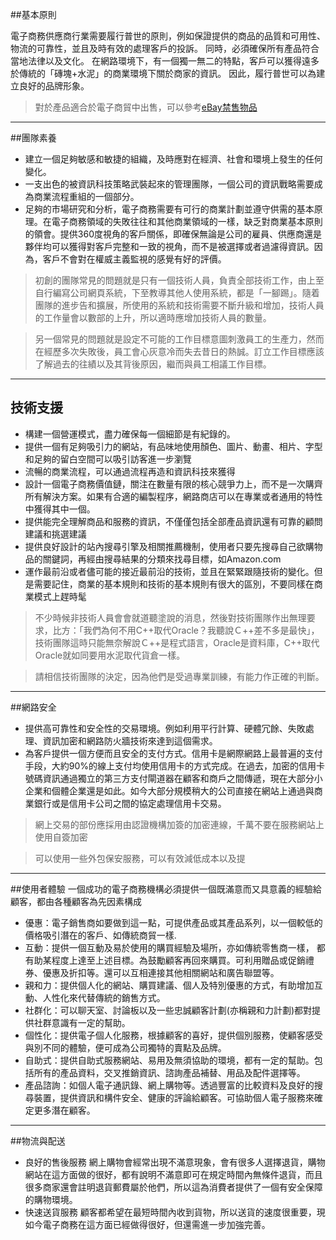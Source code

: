 ##基本原則

電子商務供應商行業需要履行普世的原則，例如保證提供的商品的品質和可用性、物流的可靠性，並且及時有效的處理客戶的投訴。
同時，必須確保所有產品符合當地法律以及文化。
在網路環境下，有一個獨一無二的特點，客戶可以獲得遠多於傳統的「磚塊+水泥」的商業環境下關於商家的資訊。
因此，履行普世可以為建立良好的品牌形象。

> 對於產品適合於電子商貿中出售，可以參考[eBay禁售物品](http://pages.ebay.com/help/policies/items-ov.html#prohibited)

-------------------

##團隊素養

- 建立一個足夠敏感和敏捷的組織，及時應對在經濟、社會和環境上發生的任何變化。
- 一支出色的被資訊科技策略武裝起來的管理團隊，一個公司的資訊戰略需要成為商業流程重組的一個部分。
- 足夠的市場研究和分析，電子商務需要有可行的商業計劃並遵守供需的基本原理。在電子商務領域的失敗往往和其他商業領域的一樣，缺乏對商業基本原則的領會。提供360度視角的客戶關係，即確保無論是公司的雇員、供應商還是夥伴均可以獲得對客戶完整和一致的視角，而不是被選擇或者過濾得資訊。因為，客戶不會對在權威主義監視的感覺有好的評價。

> 初創的團隊常見的問題就是只有一個技術人員，負責全部技術工作，由上至自行編寫公司網頁系統，下至教導其他人使用系統，都是「一腳踢」。隨着團隊的進步告和擴展，所使用的系統和技術需要不斷升級和增加，技術人員的工作量會以數部的上升，所以適時應增加技術人員的數量。

> 另一個常見的問題就是設定不可能的工作目標意圖刺激員工的生產力，然而在經歷多次失敗後，員工會心灰意冷而失去昔日的熱誠。訂立工作目標應該了解過去的往績以及其背後原因，繼而與員工相議工作目標。

--------------------

## 技術支援
- 構建一個營運模式，盡力確保每一個細節是有紀錄的。
- 提供一個有足夠吸引力的網站，有品味地使用顏色、圖片、動畫、相片、字型和足夠的留白空間可以吸引訪客進一步瀏覽
- 流暢的商業流程，可以通過流程再造和資訊科技來獲得
- 設計一個電子商務價值鏈，關注在數量有限的核心競爭力上，而不是一次購齊所有解決方案。如果有合適的編製程序，網路商店可以在專業或者通用的特性中獲得其中一個。
- 提供能完全理解商品和服務的資訊，不僅僅包括全部產品資訊還有可靠的顧問建議和挑選建議
- 提供良好設計的站內搜尋引擎及相關推薦機制，使用者只要先搜尋自己欲購物品的關鍵詞，再經由搜尋結果的分類來找尋目標，如Amazon.com
- 運作最前沿或者儘可能的接近最前沿的技術，並且在緊緊跟隨技術的變化。但是需要記住，商業的基本規則和技術的基本規則有很大的區別，不要同樣在商業模式上趕時髦

> 不少時候非技術人員會會就道聽塗說的消息，然後對技術團隊作出無理要求，比方：「我們為何不用C++取代Oracle？我聽說Ｃ++差不多是最快」，技術團隊這時只能無奈解說Ｃ++是程式語言，Oracle是資料庫，C++取代Oracle就如同要用水泥取代貨倉一樣。

> 請相信技術團隊的決定，因為他們是受過專業訓練，有能力作正確的判斷。

-------------------

##網路安全
- 提供高可靠性和安全性的交易環境。例如利用平行計算、硬體冗餘、失敗處理、資訊加密和網路防火牆技術來達到這個需求。
- 為客戶提供一個方便而且安全的支付方式。信用卡是網際網路上最普遍的支付手段，大約90%的線上支付均使用信用卡的方式完成。在過去，加密的信用卡號碼資訊通過獨立的第三方支付閘道器在顧客和商戶之間傳遞，現在大部分小企業和個體企業還是如此。如今大部分規模稍大的公司直接在網站上通過與商業銀行或是信用卡公司之間的協定處理信用卡交易。

> 網上交易的部份應採用由認證機構加簽的加密連線，千萬不要在服務網站上使用自簽加密

> 可以使用一些外包保安服務，可以有效減低成本以及提

-------------------

##使用者體驗
一個成功的電子商務機構必須提供一個既滿意而又具意義的經驗給顧客，都由各種顧客為先因素構成

- 優惠：電子銷售商如要做到這一點，可提供產品或其產品系列，以一個較低的價格吸引潛在的客戶、如傳統商貿一樣.
- 互動：提供一個互動及易於使用的購買經驗及場所，亦如傳統零售商一樣， 都有助某程度上達至上述目標。為鼓勵顧客再回來購買。可利用贈品或促銷禮券、優惠及折扣等。還可以互相連接其他相關網站和廣告聯盟等。
- 親和力：提供個人化的網站、購買建議、個人及特別優惠的方式，有助增加互動、人性化來代替傳統的銷售方式。
- 社群化：可以聊天室、討論板以及一些忠誠顧客計劃(亦稱親和力計劃)都對提供社群意識有一定的幫助。
- 個性化：提供電子個人化服務，根據顧客的喜好，提供個別服務，使顧客感受與別不同的體驗，便可成為公司獨特的賣點及品牌。
- 自助式：提供自助式服務網站、易用及無須協助的環境，都有一定的幫助。包括所有的產品資料，交叉推銷資訊、諮詢產品補替、用品及配件選擇等。
- 產品諮詢：如個人電子通訊錄、網上購物等。透過豐富的比較資料及良好的搜尋裝置，提供資訊和構件安全、健康的評論給顧客。可協助個人電子服務來確定更多潛在顧客。

-------------------

##物流與配送
- 良好的售後服務 網上購物會經常出現不滿意現象，會有很多人選擇退貨，購物網站在這方面做的很好，都有說明不滿意即可在規定時間內無條件退貨，而且很多商家還會註明退貨郵費屬於他們，所以這為消費者提供了一個有安全保障的購物環境。
- 快速送貨服務 顧客都希望在最短時間內收到貨物，所以送貨的速度很重要，現如今電子商務在這方面已經做得很好，但還需進一步加強完善。
